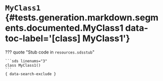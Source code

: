 [//]: # (DO NOT EDIT THIS FILE DIRECTLY. Instead, edit the corresponding stub file and execute `npm run docs:api`.)

# <code class="doc-symbol doc-symbol-class"></code> `MyClass1` {#tests.generation.markdown.segments.documented.MyClass1 data-toc-label='[class] MyClass1'}

??? quote "Stub code in `resources.sdsstub`"

    ```sds linenums="3"
    class MyClass1()
    ```
    { data-search-exclude }
